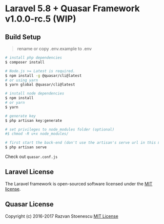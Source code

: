 # Laravel 5.8 + Quasar Framework v1.0.0-rc.5 (WIP)
## Build Setup
> rename or copy  .env.example to .env
``` bash
# install php dependencies
$ composer install

# Node.js >= Latest is required.
$ npm install -g @quasar/cli@latest
# or using yarn
$ yarn global @quasar/cli@latest

# install node dependencies
$ npm install
# or yarn
$ yarn

# generate key
$ php artisan key:generate

# set privileges to node_modules folder (optional)
#$ chmod -R u+x node_modules/

# first start the back-end (don't use the artisan's serve url in this mode)
$ php artisan serve

```
Check out `quasar.conf.js`

## Laravel License

The Laravel framework is open-sourced software licensed under the [MIT license](http://opensource.org/licenses/MIT).

## Quasar License

Copyright (c) 2016-2017 Razvan Stoenescu
[MIT License](http://en.wikipedia.org/wiki/MIT_License)
